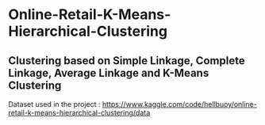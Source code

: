 # Online-Retail-K-Means-Hierarchical-Clustering

## Clustering based on Simple Linkage, Complete Linkage, Average Linkage and K-Means Clustering

Dataset used in the project : https://www.kaggle.com/code/hellbuoy/online-retail-k-means-hierarchical-clustering/data
